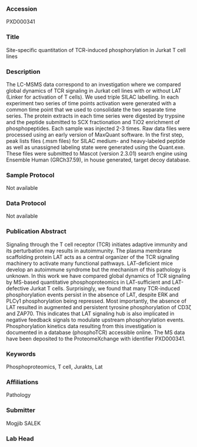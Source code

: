 ### Accession
PXD000341

### Title
Site-specific quantitation of TCR-induced phosphorylation in Jurkat T cell lines

### Description
The LC-MSMS data correspond to an investigation where we compared global dynamics of TCR signaling in Jurkat cell lines with or without LAT (Linker for activation of T cells). We used triple SILAC labelling. In each experiment two series of time points activation were generated with a common time point that we used to consolidate the two separate time series. The protein extracts in each time series were digested by trypsine and the peptide submitted to SCX fractionation and TiO2 enrichment of phosphopeptides. Each sample was injected 2-3 times. Raw data files were processed using an early version of MaxQuant software. In the first step, peak lists files (.msm files) for SILAC medium- and heavy-labeled peptide as well as unassigned labeling state were generated using the Quant.exe. These files were submitted to Mascot (version 2.3.01) search engine using Ensemble Human (GRCh37.59), in house generated, target decoy database.

### Sample Protocol
Not available

### Data Protocol
Not available

### Publication Abstract
Signaling through the T cell receptor (TCR) initiates adaptive immunity and its perturbation may results in autoimmunity. The plasma membrane scaffolding protein LAT acts as a central organizer of the TCR signaling machinery to activate many functional pathways. LAT-deficient mice develop an autoimmune syndrome but the mechanism of this pathology is unknown. In this work we have compared global dynamics of TCR signaling by MS-based quantitative phosphoproteomics in LAT-sufficient and LAT-defective Jurkat T cells. Surprisingly, we found that many TCR-induced phosphorylation events persist in the absence of LAT, despite ERK and PLC&#x3b3;1 phosphorylation being repressed. Most importantly, the absence of LAT resulted in augmented and persistent tyrosine phosphorylation of CD3&#x3b6; and ZAP70. This indicates that LAT signaling hub is also implicated in negative feedback signals to modulate upstream phosphorylation events. Phosphorylation kinetics data resulting from this investigation is documented in a database (phosphoTCR) accessible online. The MS data have been deposited to the ProteomeXchange with identifier PXD000341.

### Keywords
Phosphoproteomics, T cell, Jurakts, Lat

### Affiliations
Pathology

### Submitter
Mogjib SALEK

### Lab Head


